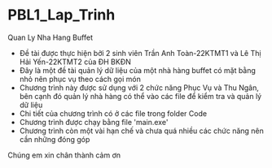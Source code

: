 # PBL1_Lap_Trinh
 Quan Ly Nha Hang Buffet
 
- Đề tài được thực hiện bởi 2 sinh viên Trần Anh Toàn-22KTMT1 và Lê Thị Hải Yến-22KTMT2 của ĐH BKĐN
- Đây là một đề tài quản lý dữ liệu của một nhà hàng buffet có mặt bằng nhỏ nên phục vụ theo cách gọi món
- Chương trình này được sử dụng với 2 chức năng Phục Vụ và Thu Ngân, bên cạnh đó quản lý nhà hàng có thể vào các file để kiểm tra và quản lý dữ liệu
- Chi tiết của chương trình có ở các file trong folder Code
- Chương trình được chạy bằng file 'main.exe'
- Chương trình còn một vài hạn chế và chưa quá nhiều các chức năng nên cần những đóng góp

Chúng em xin chân thành cảm ơn